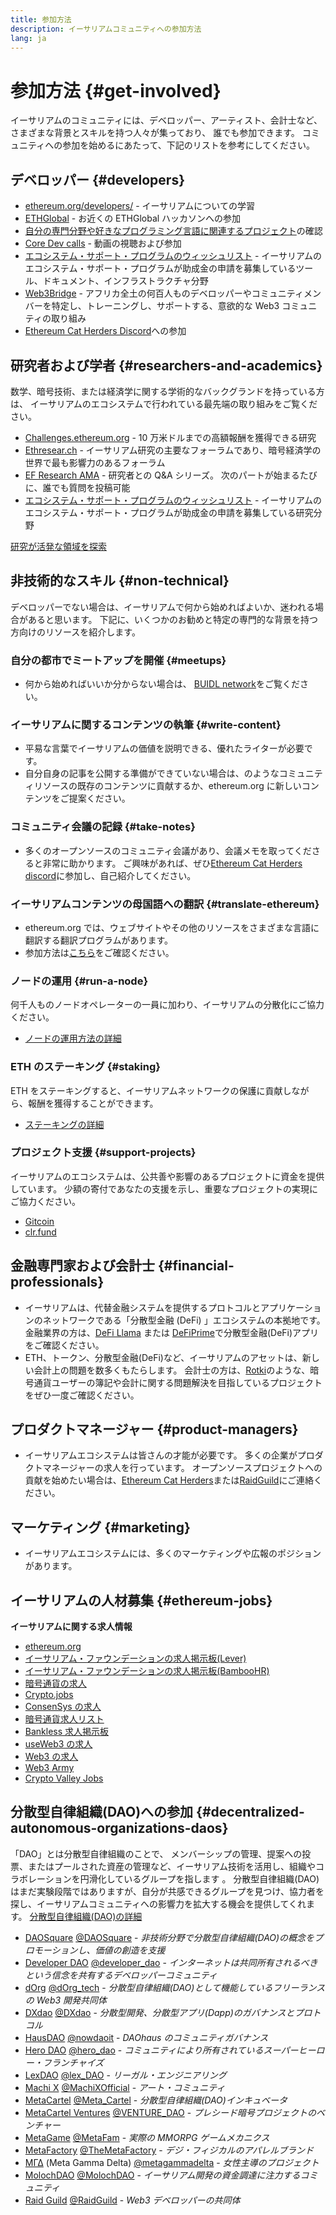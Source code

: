 ```yaml
---
title: 参加方法
description: イーサリアムコミュニティへの参加方法
lang: ja
---
```


# 参加方法 {#get-involved}

イーサリアムのコミュニティには、デベロッパー、アーティスト、会計士など、さまざまな背景とスキルを持つ人々が集っており、 誰でも参加できます。 コミュニティへの参加を始めるにあたって、下記のリストを参考にしてください。

## デベロッパー<Emoji text=":computer:" size={1} /> {#developers}

- [ethereum.org/developers/](/developers/) - イーサリアムについての学習
- [ETHGlobal](http://ethglobal.co/) - お近くの ETHGlobal ハッカソンへの参加
- [自分の専門分野や好きなプログラミング言語に関連するプロジェクト](/developers/docs/programming-languages/)の確認
- [Core Dev calls](https://www.youtube.com/@EthereumProtocol) - 動画の視聴および参加
- [エコシステム・サポート・プログラムのウィッシュリスト](https://esp.ethereum.foundation/wishlist/) - イーサリアムのエコシステム・サポート・プログラムが助成金の申請を募集しているツール、ドキュメント、インフラストラクチャ分野
- [Web3Bridge](https://www.web3bridge.com/) - アフリカ全土の何百人ものデベロッパーやコミュニティメンバーを特定し、トレーニングし、サポートする、意欲的な Web3 コミュニティの取り組み
- [Ethereum Cat Herders Discord](https://discord.io/EthCatHerders)への参加

## 研究者および学者<Emoji text=":mag:" size={1} /> {#researchers-and-academics}

数学、暗号技術、または経済学に関する学術的なバックグランドを持っている方は、 イーサリアムのエコシステムで行われている最先端の取り組みをご覧ください。

- [Challenges.ethereum.org](https://challenges.ethereum.org/) - 10 万米ドルまでの高額報酬を獲得できる研究
- [Ethresear.ch](https://ethresear.ch) - イーサリアム研究の主要なフォーラムであり、暗号経済学の世界で最も影響力のあるフォーラム
- [EF Research AMA](https://old.reddit.com/r/ethereum/comments/vrx9xe/ama_we_are_ef_research_pt_8_07_july_2022) - 研究者との Q&A シリーズ。 次のパートが始まるたびに、誰でも質問を投稿可能
- [エコシステム・サポート・プログラムのウィッシュリスト](https://esp.ethereum.foundation/wishlist/) - イーサリアムのエコシステム・サポート・プログラムが助成金の申請を募集している研究分野

[研究が活発な領域を探索](/community/research/)

## 非技術的なスキル<Emoji text=":briefcase:" size={1} /> {#non-technical}

デベロッパーでない場合は、イーサリアムで何から始めればよいか、迷われる場合があると思います。 下記に、いくつかのお勧めと特定の専門的な背景を持つ方向けのリソースを紹介します。

### 自分の都市でミートアップを開催 {#meetups}

- 何から始めればいいか分からない場合は、 [BUIDL network](https://consensys.net/developers/buidlnetwork/)をご覧ください。

### イーサリアムに関するコンテンツの執筆 {#write-content}

- 平易な言葉でイーサリアムの価値を説明できる、優れたライターが必要です。
- 自分自身の記事を公開する準備ができていない場合は、のようなコミュニティリソースの既存のコンテンツに貢献するか、ethereum.org に新しいコンテンツをご提案ください。

### コミュニティ会議の記録 {#take-notes}

- 多くのオープンソースのコミュニティ会議があり、会議メモを取ってくださると非常に助かります。 ご興味があれば、ぜひ[Ethereum Cat Herders discord](https://discord.com/invite/Nz6rtfJ8Cu)に参加し、自己紹介してください。

### イーサリアムコンテンツの母国語への翻訳 {#translate-ethereum}

- ethereum.org では、ウェブサイトやその他のリソースをさまざまな言語に翻訳する翻訳プログラムがあります。
- 参加方法は[こちら](/contributing/translation-program)をご確認ください。

### ノードの運用 {#run-a-node}

何千人ものノードオペレーターの一員に加わり、イーサリアムの分散化にご協力ください。

- [ノードの運用方法の詳細](/developers/docs/nodes-and-clients/run-a-node/)

### ETH のステーキング {#staking}

ETH をステーキングすると、イーサリアムネットワークの保護に貢献しながら、報酬を獲得することができます。

- [ステーキングの詳細](/staking/)

### プロジェクト支援 {#support-projects}

イーサリアムのエコシステムは、公共善や影響のあるプロジェクトに資金を提供しています。 少額の寄付であなたの支援を示し、重要なプロジェクトの実現にご協力ください。

- [Gitcoin](https://gitcoin.co/fund)
- [clr.fund](https://clr.fund/#/about)

## 金融専門家および会計士 <Emoji text=":chart_with_upwards_trend:" size={1} /> {#financial-professionals}

- イーサリアムは、代替金融システムを提供するプロトコルとアプリケーションのネットワークである「分散型金融 (DeFi) 」エコシステムの本拠地です。 金融業界の方は、[DeFi Llama](https://defillama.com/) または [DeFiPrime](https://defiprime.com)で分散型金融(DeFi)アプリをご確認ください。
- ETH、トークン、分散型金融(DeFi)など、イーサリアムのアセットは、新しい会計上の問題を数多くもたらします。 会計士の方は、[Rotki](https://rotki.com/)のような、暗号通貨ユーザーの簿記や会計に関する問題解決を目指しているプロジェクトをぜひ一度ご確認ください。

## プロダクトマネージャー <Emoji text=":fountain_pen:" size={1} /> {#product-managers}

- イーサリアムエコシステムは皆さんの才能が必要です。 多くの企業がプロダクトマネージャーの求人を行っています。 オープンソースプロジェクトへの貢献を始めたい場合は、[Ethereum Cat Herders](https://discord.com/invite/Nz6rtfJ8Cu)または[RaidGuild](https://www.raidguild.org/)にご連絡ください。

## マーケティング <Emoji text=":megaphone:" size={1} /> {#marketing}

- イーサリアムエコシステムには、多くのマーケティングや広報のポジションがあります。

## イーサリアムの人材募集 {#ethereum-jobs}

**イーサリアムに関する求人情報**

- [ethereum.org](/about/#open-jobs)
- [イーサリアム・ファウンデーションの求人掲示板(Lever)](https://jobs.lever.co/ethereumfoundation)
- [イーサリアム・ファウンデーションの求人掲示板(BambooHR)](https://ethereum.bamboohr.com/jobs/)
- [暗号通貨の求人](https://cryptocurrencyjobs.co/ethereum/)
- [Crypto.jobs](https://crypto.jobs/)
- [ConsenSys の求人](https://consensys.net/careers/)
- [暗号通貨求人リスト](https://cryptojobslist.com/ethereum-jobs)
- [Bankless 求人掲示板](https://pallet.xyz/list/bankless/jobs)
- [useWeb3 の求人](https://www.useweb3.xyz/jobs)
- [Web3 の求人](https://web3.career)
- [Web3 Army](https://web3army.xyz/)
- [Crypto Valley Jobs](https://cryptovalley.jobs/)

## 分散型自律組織(DAO)への参加 {#decentralized-autonomous-organizations-daos}

「DAO」とは分散型自律組織のことで、 メンバーシップの管理、提案への投票、またはプールされた資産の管理など、イーサリアム技術を活用し、組織やコラボレーションを円滑化しているグループを指します 。 分散型自律組織(DAO)はまだ実験段階ではありますが、自分が共感できるグループを見つけ、協力者を探し、イーサリアムコミュニティへの影響力を拡大する機会を提供してくれます。 [分散型自律組織(DAO)の詳細](/dao/)

- [DAOSquare](https://www.daosquare.io) [@DAOSquare](https://twitter.com/DAOSquare) - _非技術分野で分散型自律組織(DAO)の概念をプロモーションし、価値の創造を支援_
- [Developer DAO](https://www.developerdao.com/) [@developer_dao](https://twitter.com/developer_dao) - _インターネットは共同所有されるべきという信念を共有するデベロッパーコミュニティ_
- [dOrg](https://dOrg.tech) [@dOrg_tech](https://twitter.com/dOrg_tech) - _分散型自律組織(DAO)として機能しているフリーランスの Web3 開発共同体_
- [DXdao](https://DXdao.eth.link/) [@DXdao](https://twitter.com/DXdao_) - _分散型開発、分散型アプリ(Dapp)のガバナンスとプロトコル_
- [HausDAO](https://daohaus.club) [@nowdaoit](https://twitter.com/nowdaoit) - _DAOhaus のコミュニティガバナンス_
- [Hero DAO](https://herodao.org/) [@hero_dao](https://twitter.com/hero_dao) - _コミュニティにより所有されているスーパーヒーロー・フランチャイズ_
- [LexDAO](https://lexdao.coop) [@lex_DAO](https://twitter.com/lex_DAO) - _リーガル・エンジニアリング_
- [Machi X](https://machix.com) [@MachiXOfficial](https://twitter.com/MachiXOfficial) - _アート・コミュニティ_
- [MetaCartel](https://metacartel.org) [@Meta_Cartel](https://twitter.com/Meta_Cartel) - _分散型自律組織(DAO)インキュベータ_
- [MetaCartel Ventures](https://metacartel.xyz) [@VENTURE_DAO](https://twitter.com/VENTURE_DAO) - _プレシード暗号プロジェクトのベンチャー_
- [MetaGame](https://metagame.wtf) [@MetaFam](https://twitter.com/MetaFam) - _実際の MMORPG ゲームメカニクス_
- [MetaFactory](https://metafactory.ai) [@TheMetaFactory](https://twitter.com/TheMetaFactory) - _デジ・フィジカルのアパレルブランド_
- [ΜΓΔ](https://metagammadelta.com/) (Meta Gamma Delta) [@metagammadelta](https://twitter.com/metagammadelta) - _女性主導のプロジェクト_
- [MolochDAO](https://molochdao.com) [@MolochDAO](https://twitter.com/MolochDAO) - _イーサリアム開発の資金調達に注力するコミュニティ_
- [Raid Guild](https://raidguild.org) [@RaidGuild](https://twitter.com/RaidGuild) - _Web3 デベロッパーの共同体_
